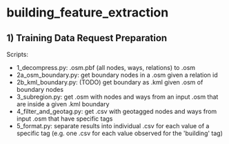 # building_feature_extraction

## 1) Training Data Request Preparation

Scripts:
<ul>
<li>1_decompress.py: .osm.pbf (all nodes, ways, relations) to .osm</li>
<li>2a_osm_boundary.py: get boundary nodes in a .osm given a relation id</li>
<li>2b_kml_boundary.py: (TODO) get boundary as .kml given .osm of boundary nodes</li>
<li>3_subregion.py: get .osm with nodes and ways from an input .osm that are inside a given .kml boundary</li>
<li>4_filter_and_geotag.py: get .csv with geotagged nodes and ways from input .osm that have specific tags</li>
<li>5_format.py: separate results into individual .csv for each value of a specific tag (e.g. one .csv for each value observed for the 'building' tag)</li>
</ul>
